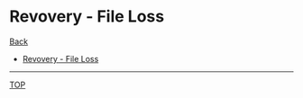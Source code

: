 # Revovery - File Loss

[Back](../../index.md)

- [Revovery - File Loss](#revovery---file-loss)

---


[TOP](#revovery---file-loss)
